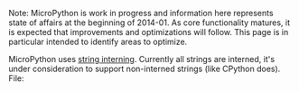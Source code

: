 Note: MicroPython is work in progress and information here represents state of affairs at the beginning of 2014-01. As core functionality matures, it is expected that improvements and optimizations will follow. This page is in particular intended to identify areas to optimize.

MicroPython uses [string interning](http://en.wikipedia.org/wiki/String_interning). Currently all strings are interned, it's under consideration to support non-interned strings (like CPython does). File:

